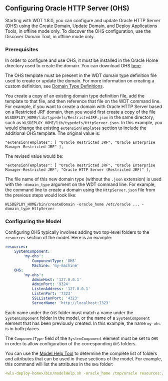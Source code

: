 ## Configuring Oracle HTTP Server (OHS)

Starting with WDT 1.8.0, you can configure and update Oracle HTTP Server (OHS) using the Create Domain, Update Domain, and Deploy Applications Tools, in offline mode only. To discover the OHS configuration, use the Discover Domain Tool, in offline mode only.

### Prerequisites

In order to configure and use OHS, it must be installed in the Oracle Home directory used to create the domain. You can download OHS [here](https://www.oracle.com/middleware/technologies/webtier-downloads.html).

The OHS template must be present in the WDT domain type definition file used to create or update the domain. For more information on creating a custom definition, see [Domain Type Definitions](type_def.md).

You create a copy of an existing domain type definition file, add the template to that file, and then reference that file on the WDT command line. For example, if you want to create a domain with Oracle HTTP Server based on a Restricted JRF domain, then you would first create a copy of the file `WLSDEPLOY_HOME/lib/typedefs/RestrictedJRF.json` in the same directory, such as `WLSDEPLOY_HOME/lib/typedefs/HttpServer.json`. In this example, you would change the existing `extensionTemplates` section to include the additional OHS template. The original value is:
```
"extensionTemplates": [ "Oracle Restricted JRF", "Oracle Enterprise Manager-Restricted JRF" ],
```
The revised value would be:
```
"extensionTemplates": [ "Oracle Restricted JRF", "Oracle Enterprise Manager-Restricted JRF", "Oracle HTTP Server (Restricted JRF)" ],
```
The file name of this new domain type (without the `.json` extension) is used with the `-domain_type` argument on the WDT command line. For example, the command line to create a domain using the `HttpServer.json` file from the previous steps would look like:  
```
WLSDEPLOY_HOME/bin/createDomain -oracle_home /etc/oracle ... -domain_type HttpServer
```

### Configuring the Model

Configuring OHS typically involves adding two top-level folders to the `resources` section of the model. Here is an example:
```yaml
resources:
    SystemComponent:
        'my-ohs':
            ComponentType: 'OHS'
            Machine: 'my-machine'
    OHS:
        'my-ohs':
            AdminHost: '127.0.0.1'
            AdminPort: '9324'
            ListenAddress: '127.0.0.1'
            ListenPort: '7323'
            SSLListenPort: '4323'
            ServerName: 'http://localhost:7323'
```
Each name under the `OHS` folder must match a name under the `SystemComponent` folder in the model, or the name of a `SystemComponent` element that has been previously created. In this example, the name `my-ohs` is in both places.

The `ComponentType` field of the `SystemComponent` element must be set to `OHS` in order to allow configuration of the corresponding `OHS` folders.

You can use the [Model Help Tool](model_help.md) to determine the complete list of folders and attributes that can be used in these sections of the model. For example, this command will list the attributes in the `OHS` folder:
```yaml
<wls-deploy-home>/bin/modelHelp.sh -oracle_home /tmp/oracle resources:/OHS
```
